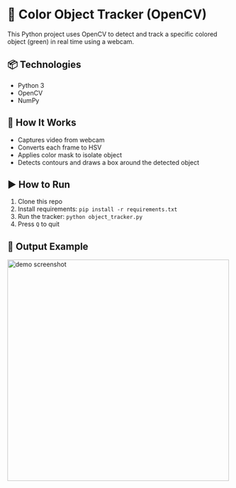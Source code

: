 # 🎯 Color Object Tracker (OpenCV)

This Python project uses OpenCV to detect and track a specific colored object (green) in real time using a webcam.

## 📦 Technologies
- Python 3
- OpenCV
- NumPy

## 🧠 How It Works
- Captures video from webcam
- Converts each frame to HSV
- Applies color mask to isolate object
- Detects contours and draws a box around the detected object

## ▶️ How to Run
1. Clone this repo
2. Install requirements: `pip install -r requirements.txt`
3. Run the tracker: `python object_tracker.py`
4. Press `Q` to quit

## 📸 Output Example
<img src="demo.png" alt="demo screenshot" width="500"/>
